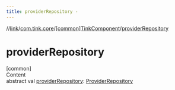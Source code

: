 ```yaml
---
title: providerRepository -
---
```

//[link](../../index.md)/[com.tink.core](../index.md)/[[common]TinkComponent](index.md)/[providerRepository](provider-repository.md)



# providerRepository  
[common]  
Content  
abstract val [providerRepository](provider-repository.md): [ProviderRepository](../../com.tink.core.provider/[common]-provider-repository/index.md)  



